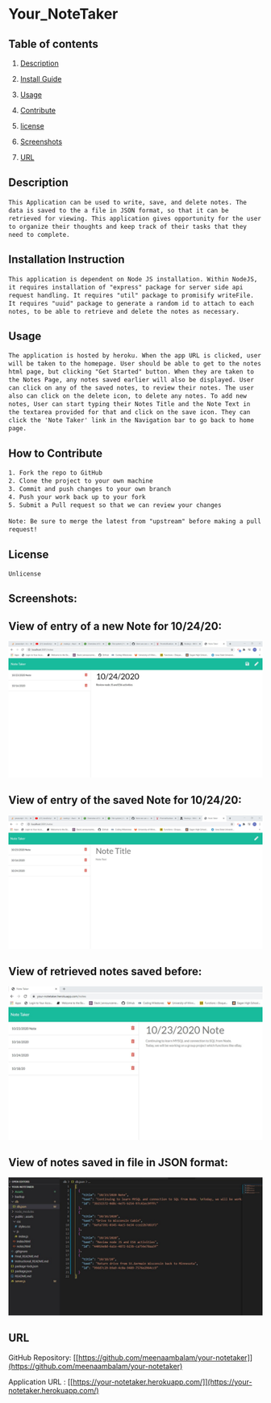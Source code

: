 # Your_NoteTaker
## Table of contents

1. [Description](#description)

2. [Install Guide](#install)

3. [Usage](#usage)

4. [Contribute](#contribute)

5. [license](#license)

6. [Screenshots](#images)

7. [URL](#url)
        
<div id="description"/>
        
## Description
```
This Application can be used to write, save, and delete notes. The data is saved to the a file in JSON format, so that it can be retrieved for viewing. This application gives opportunity for the user to organize their thoughts and keep track of their tasks that they need to complete.
```
        
<div id="install"/>
        
## Installation Instruction
```
This application is dependent on Node JS installation. Within NodeJS, it requires installation of "express" package for server side api request handling. It requires "util" package to promisify writeFile. It requires "uuid" package to generate a random id to attach to each notes, to be able to retrieve and delete the notes as necessary.
```
        
<div id="usage"/>
        
## Usage
```
The application is hosted by heroku. When the app URL is clicked, user will be taken to the homepage. User should be able to get to the notes html page, but clicking "Get Started" button. When they are taken to the Notes Page, any notes saved earlier will also be displayed. User can click on any of the saved notes, to review their notes. The user also can click on the delete icon, to delete any notes. To add new notes, User can start typing their Notes Title and the Note Text in the textarea provided for that and click on the save icon. They can click the 'Note Taker' link in the Navigation bar to go back to home page.
```
        
<div id="contribute"/>
        
## How to Contribute
```
1. Fork the repo to GitHub
2. Clone the project to your own machine
3. Commit and push changes to your own branch
4. Push your work back up to your fork
5. Submit a Pull request so that we can review your changes

Note: Be sure to merge the latest from "upstream" before making a pull request!
```
        
<div id="license"/>
        
## License
```
Unlicense
```
        
<div id="images"/>
        
## Screenshots:


View of entry of a new Note for 10/24/20:
----------------------------------------
![Screenshot#1](./Assets/Screenshot_newNote.jpg)

View of entry of the saved Note for 10/24/20:
----------------------------------------------

![Screenshot#2](./Assets/Screenshot_newNote_saved.jpg)

View of retrieved notes saved before:
---------------------------------------------

![Screenshot#3](./Assets/Screenshot_retrieve_savedNote.jpg)

View of notes saved in file in JSON format:
---------------------------------------------

![Screenshot#4](./Assets/Screenshot_dbJSON_file_with_SavedNotes.jpg)
        
        
<div id="url"/>
        
## URL

GitHub Repository: [[https://github.com/meenaambalam/your-notetaker]](https://github.com/meenaambalam/your-notetaker)

Application URL : [[https://your-notetaker.herokuapp.com/]](https://your-notetaker.herokuapp.com/)

